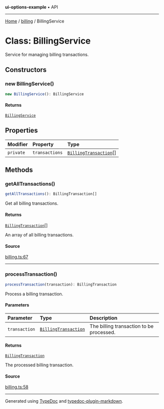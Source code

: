 **ui-options-example** • API

***

[Home](../../README.md) / [billing](../README.md) / BillingService

# Class: BillingService

Service for managing billing transactions.

## Constructors

### new BillingService()

```ts
new BillingService(): BillingService
```

#### Returns

[`BillingService`](BillingService.md)

## Properties

| Modifier | Property | Type |
| :------ | :------ | :------ |
| `private` | `transactions` | [`BillingTransaction`](../interfaces/BillingTransaction.md)[] |

## Methods

### getAllTransactions()

```ts
getAllTransactions(): BillingTransaction[]
```

Get all billing transactions.

#### Returns

[`BillingTransaction`](../interfaces/BillingTransaction.md)[]

An array of all billing transactions.

#### Source

[billing.ts:67](https://github.com/tgreyuk/typedoc-plugin-markdown-examples/blob/13dc594/examples/01-typedoc-plugin-markdown/src/billing.ts#L67)

***

### processTransaction()

```ts
processTransaction(transaction): BillingTransaction
```

Process a billing transaction.

#### Parameters

| Parameter | Type | Description |
| :------ | :------ | :------ |
| `transaction` | [`BillingTransaction`](../interfaces/BillingTransaction.md) | The billing transaction to be processed. |

#### Returns

[`BillingTransaction`](../interfaces/BillingTransaction.md)

The processed billing transaction.

#### Source

[billing.ts:58](https://github.com/tgreyuk/typedoc-plugin-markdown-examples/blob/13dc594/examples/01-typedoc-plugin-markdown/src/billing.ts#L58)

***

Generated using [TypeDoc](https://typedoc.org) and [typedoc-plugin-markdown](https://typedoc-plugin-markdown.org).
